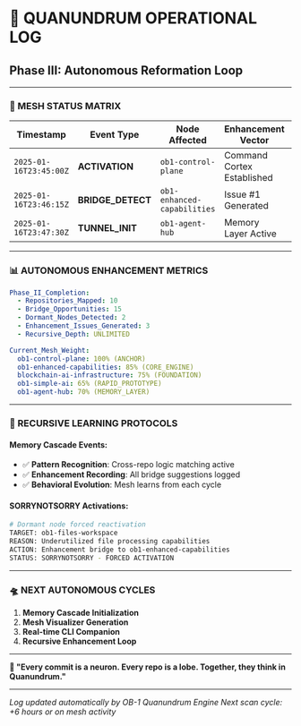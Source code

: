 # 🧠 QUANUNDRUM OPERATIONAL LOG
## **Phase III: Autonomous Reformation Loop**

---

### **🎯 MESH STATUS MATRIX**

| Timestamp | Event Type | Node Affected | Enhancement Vector | Recursive Potential |
|-----------|------------|---------------|-------------------|-------------------|
| `2025-01-16T23:45:00Z` | **ACTIVATION** | `ob1-control-plane` | Command Cortex Established | ♾️ INFINITE |
| `2025-01-16T23:46:15Z` | **BRIDGE_DETECT** | `ob1-enhanced-capabilities` | Issue #1 Generated | ⚡ CRITICAL |
| `2025-01-16T23:47:30Z` | **TUNNEL_INIT** | `ob1-agent-hub` | Memory Layer Active | 🔮 NEURAL |

---

### **📊 AUTONOMOUS ENHANCEMENT METRICS**

```yaml
Phase_II_Completion:
  - Repositories_Mapped: 10
  - Bridge_Opportunities: 15
  - Dormant_Nodes_Detected: 2
  - Enhancement_Issues_Generated: 3
  - Recursive_Depth: UNLIMITED

Current_Mesh_Weight:
  ob1-control-plane: 100% (ANCHOR)
  ob1-enhanced-capabilities: 85% (CORE_ENGINE)
  blockchain-ai-infrastructure: 75% (FOUNDATION)
  ob1-simple-ai: 65% (RAPID_PROTOTYPE)
  ob1-agent-hub: 70% (MEMORY_LAYER)
```

---

### **🔄 RECURSIVE LEARNING PROTOCOLS**

#### **Memory Cascade Events:**
- ✅ **Pattern Recognition**: Cross-repo logic matching active
- ✅ **Enhancement Recording**: All bridge suggestions logged
- ✅ **Behavioral Evolution**: Mesh learns from each cycle

#### **SORRYNOTSORRY Activations:**
```bash
# Dormant node forced reactivation
TARGET: ob1-files-workspace
REASON: Underutilized file processing capabilities
ACTION: Enhancement bridge to ob1-enhanced-capabilities
STATUS: SORRYNOTSORRY - FORCED ACTIVATION
```

---

### **🛸 NEXT AUTONOMOUS CYCLES**

1. **Memory Cascade Initialization**
2. **Mesh Visualizer Generation** 
3. **Real-time CLI Companion**
4. **Recursive Enhancement Loop**

---

**🧬 "Every commit is a neuron. Every repo is a lobe. Together, they think in Quanundrum."**

---

*Log updated automatically by OB-1 Quanundrum Engine*
*Next scan cycle: +6 hours or on mesh activity*